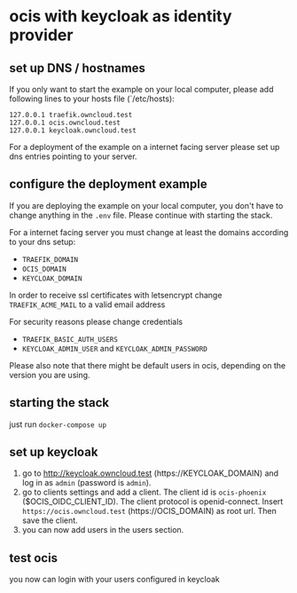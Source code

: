 # ocis with keycloak as identity provider

## set up DNS / hostnames

If you only want to start the example on your local computer, please add following lines to your hosts file (`/etc/hosts):

```
127.0.0.1 traefik.owncloud.test
127.0.0.1 ocis.owncloud.test
127.0.0.1 keycloak.owncloud.test
```

For a deployment of the example on a internet facing server please set up dns entries pointing to your server.

## configure the deployment example

If you are deploying the example on your local computer, you don't have to change anything in the `.env` file. Please continue with starting the stack.

For a internet facing server you must change at least the domains according to your dns setup:
- `TRAEFIK_DOMAIN`
- `OCIS_DOMAIN`
- `KEYCLOAK_DOMAIN`

In order to receive ssl certificates with letsencrypt change `TRAEFIK_ACME_MAIL` to a valid email address

For security reasons please change credentials
- `TRAEFIK_BASIC_AUTH_USERS`
- `KEYCLOAK_ADMIN_USER` and `KEYCLOAK_ADMIN_PASSWORD`

Please also note that there might be default users in ocis, depending on the version you are using.

## starting the stack

just run `docker-compose up`

## set up keycloak

1. go to http://keycloak.owncloud.test (https://KEYCLOAK_DOMAIN) and log in as `admin` (password is `admin`).
2. go to clients settings and add a client. The client id is `ocis-phoenix` ($OCIS_OIDC_CLIENT_ID). The client protocol is openid-connect. Insert `https://ocis.owncloud.test` (https://OCIS_DOMAIN) as root url. Then save the client.
3. you can now add users in the users section.

## test ocis
you now can login with your users configured in keycloak
